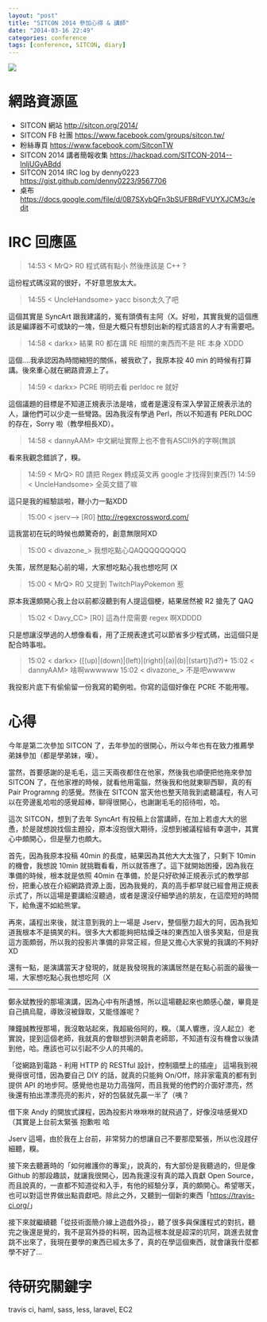 ```yaml
---
layout: "post"
title: "SITCON 2014 參加心得 & 講師"
date: "2014-03-16 22:49"
categories: conference
tags: [conference, SITCON, diary]
---
```


![](https://ooo.0o0.ooo/2017/03/29/58dac8766b1df.png)

# 網路資源區

* SITCON 網站 <http://sitcon.org/2014/>
* SITCON FB 社團 <https://www.facebook.com/groups/sitcon.tw/>
* 粉絲專頁 <https://www.facebook.com/SitconTW>
* SITCON 2014 講者簡報收集 <https://hackpad.com/SITCON-2014--lnljUGyABdd>
* SITCON 2014 IRC log by denny0223 <https://gist.github.com/denny0223/9567706>
* 桌布 <https://docs.google.com/file/d/0B7SXybQFn3bSUFBRdFVUYXJCM3c/edit>

# IRC 回應區
> 14:53 < MrQ> R0 程式碼有點小 然後應該是 C++ ?

這份程式碼沒寫的很好，不好意思放太大。

> 14:55 < UncleHandsome> yacc bison太久了吧


這個其實是 SyncArt 跟我建議的，冤有頭債有主阿（X。好啦，其實我覺的這個應該是編譯器不可或缺的一塊，但是大概只有想刻出新的程式語言的人才有需要吧。

> 14:58 < darkx> 結果 R0 都在講 RE 相關的東西而不是 RE 本身 XDDD

這個....我承認因為時間縮短的關係，被我砍了，我原本投 40 min 的時候有打算講。後來重心就在網路資源上了。

> 14:59 < darkx> PCRE 明明去看 perldoc re 就好

這個議題的目標是不知道正規表示法是啥，或者是還沒有深入學習正規表示法的人，讓他們可以少走一些彎路。因為我沒有學過 Perl，所以不知道有 PERLDOC 的存在，Sorry 啦（教學相長XD）。

> 14:58 < dannyAAM> 中文網址實際上也不會有ASCII外的字啊(無誤

看來我觀念錯誤了，糗。

> 14:59 < MrQ> R0 請把 Regex 轉成英文再 google 才找得到東西(?)
> 14:59 < UncleHandsome> 全英文錯了嘛

這只是我的經驗談啦，鞭小力一點XDD

> 15:00 < jserv--> [R0] http://regexcrossword.com/

這我當初在玩的時候也頗驚奇的，創意無限阿XD

> 15:00 < divazone_> 我想吃點心QAQQQQQQQQQ

失策，居然是點心前的場，大家想吃點心我也想吃阿 (X

> 15:00 < MrQ> R0 又提到 TwitchPlayPokemon 惹

原本我還頗開心我上台以前都沒聽到有人提這個梗，結果居然被 R2 搶先了 QAQ

> 15:02 < Davy_CC> [R0] 這為什麼需要 regex 啊XDDDD

只是想讓沒學過的人想像看看，用了正規表達式可以節省多少程式碼，出這個只是配合時事啦。

> 15:02 < darkx> ([(up)|(down)|(left)|(right)|(a)|(b)|(start)]\d?)+
> 15:02 < dannyAAM> 啥啊wwwwww
> 15:02 < divazone_> 不是吧wwwww

我投影片底下有偷偷留一份我寫的範例啦。你寫的這個好像在 PCRE 不能用喔。

# 心得

今年是第二次參加 SITCON 了，去年參加的很開心，所以今年也有在致力推薦學弟妹參加（都是學弟妹，嘆）。

當然，首要感謝的是毛毛，這三天兩夜都住在他家，然後我也順便把他拖來參加 SITCON 了，在他家裡的時候，就看他用電腦，然後我和他就東聊西聊，真的有 Pair Programng 的感覺。然後在 SITCON 當天他也整天陪我到處聽議程，有人可以在旁邊亂哈啦的感覺超棒，聊得很開心，也謝謝毛毛的招待啦，哈。

這次 SITCON，想到了去年 SyncArt 有投稿上台當講師，在加上若虛大大的慫恿，於是就想說找個主題投，原本沒抱很大期待，沒想到被議程組有幸選中，其實心中頗開心，但是壓力也頗大。

首先，因為我原本投稿 40min 的長度，結果因為其他大大太強了，只剩下 10min 的機會，我想說 10min 就挑戰看看，所以就答應了。這下就開始困擾，因為我在準備的時候，根本就是依照 40min 在準備，於是只好砍掉正規表示式的教學部份，把重心放在介紹網路資源上面，因為我覺的，真的高手都早就已經會用正規表示式了，所以這場是要講給沒聽過，或者是還沒仔細學過的朋友，在這麼短的時間下，給魚還不如給熊掌。

再來，議程出來後，就注意到我的上一場是 Jserv，整個壓力超大的阿，因為我知道我根本不是搞笑的料。很多大大都能夠把枯燥乏味的東西加入很多笑點，但是我這方面頗弱，所以我的投影片準備的非常正經，但是又擔心大家覺的我講的不夠好XD

還有一點，是演講當天才發現的，就是我發現我的演講居然是在點心前面的最後一場，大家想吃點心我也想吃阿（X

- - - - -

鄭永斌教授的那場演講，因為心中有所遺憾，所以這場聽起來也頗感心酸，畢竟是自己搞烏龍，導致沒被錄取，又能怪誰呢？

陳鐘誠教授那場，我沒敢站起來，我超級俗阿的，糗。（萬人響應，沒人起立）老實說，提到這個老師，我就真的會聯想到洪朝貴老師耶，不知道有沒有機會以後請到他，哈。應該也可以引起不少人的共鳴的。

「從網路到電路 - 利用 HTTP 的 RESTful 設計，控制牆壁上的插座」
這場我到視覺得很可惜，因為要自己 DIY 的話，就真的只能夠 On/Off，除非家電真的都有到提供 API 的地步阿。感覺他也是功力高強阿，而且我覺的他們的介面好漂亮，然後還有拍出漂漂亮亮的影片，好的包裝就先贏一半了（咦？

借下來 Andy 的開放式課程，因為投影片咻咻咻的就飛過了，好像沒啥感覺XD （其實是上台前太緊張 抱歉啦 哈

Jserv 這場，由於我在上台前，非常努力的想讓自己不要那麼緊張，所以也沒趕仔細聽，糗。

接下來去聽蒼時的「如何維護你的專案」，說真的，有大部份是我聽過的，但是像 Github 的那段趣談，就讓我很開心，因為我還沒有真的踏入貢獻 Open Source，而且說真的，一直都不知道從和入手，有他的經驗分享，真的頗開心。希望哪天，也可以對這世界做出點貢獻吧。除此之外，又聽到一個新的東西「<https://travis-ci.org/>」

接下來就繼續聽「從技術面簡介線上遊戲外掛」，聽了很多與保護程式的對抗，聽完之後還是覺的，我不是寫外掛的料啊，因為這根本就是超深的坑阿，跳進去就會跳不出來了，我現在要學的東西已經太多了，真的在學這個東西，就會讓我什麼都學不好了...

# 待研究關鍵字

travis ci, haml, sass, less, laravel, EC2
